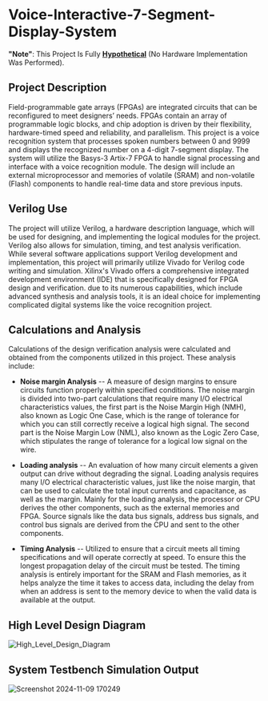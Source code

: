 # Voice-Interactive-7-Segment-Display-System
**"Note"**: This Project Is Fully <ins>**Hypothetical**</ins> (No Hardware Implementation Was Performed).

## Project Description

Field-programmable gate arrays (FPGAs) are integrated circuits that can be reconfigured to meet designers’ needs. FPGAs contain an array of programmable logic blocks, and chip adoption is driven by their flexibility, hardware-timed speed and reliability, and parallelism. This project is a voice recognition system that processes spoken numbers between 0 and 9999 and displays the recognized number on a 4-digit 7-segment display. The system will utilize the Basys-3 Artix-7 FPGA to handle signal processing and interface with a voice recognition module. The design will include an external microprocessor and memories of volatile (SRAM) and non-volatile (Flash) components to handle real-time data and store previous inputs.

## Verilog Use

The project will utilize Verilog, a hardware description language, which will be used for designing, and implementing the logical modules for the project. Verilog also allows for simulation, timing, and test analysis verification. While several software applications support Verilog development and implementation, this project will primarily utilize Vivado for Verilog code writing and simulation. Xilinx's Vivado offers a comprehensive integrated development environment (IDE) that is specifically designed for FPGA design and verification. due to its numerous capabilities, which include advanced synthesis and analysis tools, it is an ideal choice for implementing complicated digital systems like the voice recognition project.

## Calculations and Analysis

Calculations of the design verification analysis were calculated and obtained from the components utilized in this project. These analysis include:

* **Noise margin Analysis** -- A measure of design margins to ensure circuits function properly within specified conditions. The noise margin is divided into two-part calculations that require many I/O electrical characteristics values, the first part is the Noise Margin High (NMH), also known as Logic One Case, which is the range of tolerance for which you can still correctly receive a logical high signal. The second part is the Noise Margin Low (NML), also known as the Logic Zero Case, which stipulates the range of tolerance for a logical low signal on the wire.

* **Loading analysis** -- An evaluation of how many circuit elements a given output can drive without degrading the signal. Loading analysis requires many I/O electrical characteristic values, just like the noise margin, that can be used to calculate the total input currents and capacitance, as well as the margin. Mainly for the loading analysis, the processor or CPU derives the other components, such as the external memories and FPGA. Source signals like the data bus signals, address bus signals, and control bus signals are derived from the CPU and sent to the other components.

* **Timing Analysis** -- Utilized to ensure that a circuit meets all timing specifications and will operate correctly at speed. To ensure this the longest propagation delay of the circuit must be tested. The timing analysis is entirely important for the SRAM and Flash memories, as it helps analyze the time it takes to access data, including the delay from when an address is sent to the memory device to when the valid data is available at the output.

## High Level Design Diagram
![High_Level_Design_Diagram](https://github.com/user-attachments/assets/cf3bd3a9-b085-4b73-9558-6431cdab7630)

## System Testbench Simulation Output

![Screenshot 2024-11-09 170249](https://github.com/user-attachments/assets/4a68dc8f-8a37-44fc-91ad-ae5f95b1a952)
